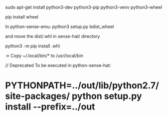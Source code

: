 
sudo apt-get install python3-dev python3-pip python3-venv python3-wheel

pip install wheel

In python-sense-emu:
python3 setup.py bdist_wheel

and move the dist/<package>.whl in sense-hat/ directory

python3 -m pip install <package>.whl

-> Copy ~/.local/bin/* to /usr/local/bin

// Deprecated
To be executed in python-sense-hat:

# PYTHONPATH=../out/lib/python2.7/site-packages/ python setup.py install --prefix=../out

